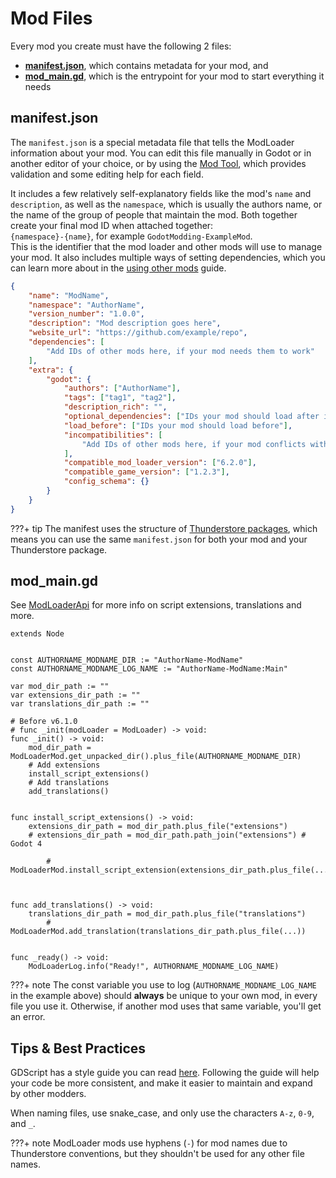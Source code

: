 # Mod Files

Every mod you create must have the following 2 files:

- [**manifest.json**](#manifestjson), which contains metadata for your mod, and
- [**mod_main.gd**](#mod_maingd), which is the entrypoint for your mod to start everything it needs

## manifest.json

The `manifest.json` is a special metadata file that tells the ModLoader information about your mod. You can edit
this file manually in Godot or in another editor of your choice, or by using the [Mod Tool](tools/mod_tool.md#manifest-editor), 
which provides validation and some editing help for each field.

It includes a few relatively self-explanatory fields like the mod's `name` and `description`, 
as well as the `namespace`, which is usually the authors name, or the name of the group of people that maintain the mod.
Both together create your final mod ID when attached together:  
`{namespace}-{name}`, for example `GodotModding-ExampleMod`.  
This is the identifier that the mod loader and other mods will use to manage your mod.
It also includes multiple ways of setting dependencies, which you can learn more about in the 
[using other mods](using_other_mods.md) guide.

```json
{
	"name": "ModName",
	"namespace": "AuthorName",
	"version_number": "1.0.0",
	"description": "Mod description goes here",
	"website_url": "https://github.com/example/repo",
	"dependencies": [
		"Add IDs of other mods here, if your mod needs them to work"
	],
	"extra": {
		"godot": {
			"authors": ["AuthorName"],
			"tags": ["tag1", "tag2"],
			"description_rich": "",
			"optional_dependencies": ["IDs your mod should load after if they are loaded"],
			"load_before": ["IDs your mod should load before"],
			"incompatibilities": [
				"Add IDs of other mods here, if your mod conflicts with them"
			],
			"compatible_mod_loader_version": ["6.2.0"],
			"compatible_game_version": ["1.2.3"],
			"config_schema": {}
		}
	}
}
```

???+ tip 
    The manifest uses the structure of [Thunderstore packages](https://thunderstore.io/package/create/docs/), 
    which means you can use the same `manifest.json` for both your mod and your Thunderstore package.

## mod_main.gd

See [ModLoaderApi](../../api/mod_loader_api.md) for more info on script extensions, translations and more.

```gdscript
extends Node


const AUTHORNAME_MODNAME_DIR := "AuthorName-ModName"
const AUTHORNAME_MODNAME_LOG_NAME := "AuthorName-ModName:Main"

var mod_dir_path := ""
var extensions_dir_path := ""
var translations_dir_path := ""

# Before v6.1.0
# func _init(modLoader = ModLoader) -> void:
func _init() -> void:
	mod_dir_path = ModLoaderMod.get_unpacked_dir().plus_file(AUTHORNAME_MODNAME_DIR)
	# Add extensions
	install_script_extensions()
	# Add translations
	add_translations()


func install_script_extensions() -> void:
	extensions_dir_path = mod_dir_path.plus_file("extensions")
	# extensions_dir_path = mod_dir_path.path_join("extensions") # Godot 4

        # ModLoaderMod.install_script_extension(extensions_dir_path.plus_file(...))



func add_translations() -> void:
	translations_dir_path = mod_dir_path.plus_file("translations")
        # ModLoaderMod.add_translation(translations_dir_path.plus_file(...))


func _ready() -> void:
	ModLoaderLog.info("Ready!", AUTHORNAME_MODNAME_LOG_NAME)
```

???+ note 
    The const variable you use to log (`AUTHORNAME_MODNAME_LOG_NAME` in the example above) should **always** be unique 
    to your own mod, in every file you use it. Otherwise, if another mod uses that same variable, you'll get an error.


## Tips & Best Practices
GDScript has a style guide you can read [here](https://docs.godotengine.org/en/stable/tutorials/scripting/gdscript/gdscript_styleguide.html). Following the guide will help your code be more consistent, and make it easier to maintain and expand by other modders.

When naming files, use snake_case, and only use the characters `A-z`, `0-9`, and `_`.

???+ note 
    ModLoader mods use hyphens (`-`) for mod names due to Thunderstore conventions, 
    but they shouldn't be used for any other file names.
